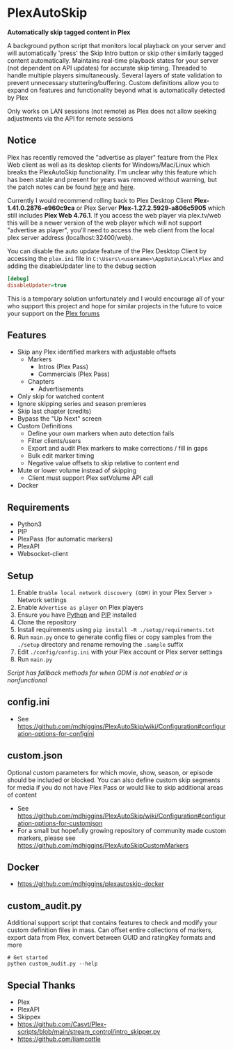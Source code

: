 PlexAutoSkip
==============
 **Automatically skip tagged content in Plex**

A background python script that monitors local playback on your server and will automatically 'press' the Skip Intro button or skip other similarly tagged content automatically. Maintains real-time playback states for your server (not dependent on API updates) for accurate skip timing. Threaded to handle multiple players simultaneously. Several layers of state validation to prevent unnecessary stuttering/buffering. Custom definitions allow you to expand on features and functionality beyond what is automatically detected by Plex

Only works on LAN sessions (not remote) as Plex does not allow seeking adjustments via the API for remote sessions

Notice
--------------
Plex has recently removed the "advertise as player" feature from the Plex Web client as well as its desktop clients for Windows/Mac/Linux which breaks the PlexAutoSkip functionality. I'm unclear why this feature which has been stable and present for years was removed without warning, but the patch notes can be found [here](https://forums.plex.tv/t/plex-for-mac-windows-and-linux/446435/63) and [here](https://forums.plex.tv/t/plex-web/20528/389).

Currently I would recommend rolling back to Plex Desktop Client **Plex-1.41.0.2876-e960c9ca** or Plex Server **Plex-1.27.2.5929-a806c5905** which still includes **Plex Web 4.76.1**. If you access the web player via plex.tv/web this will be a newer version of the web player which will not support "advertise as player", you'll need to access the web client from the local plex server address (localhost:32400/web).

You can disable the auto update feature of the Plex Desktop Client by accessing the `plex.ini` file in `C:\Users\<username>\AppData\Local\Plex` and adding the disableUpdater line to the debug section

```ini
[debug]
disableUpdater=true
```

This is a temporary solution unfortunately and I would encourage all of your who support this project and hope for similar projects in the future to voice your support on the [Plex forums](https://forums.plex.tv/t/please-restore-plex-companion-advertise-as-player-feature/799789)


Features
--------------
- Skip any Plex identified markers with adjustable offsets
  - Markers
    - Intros (Plex Pass)
    - Commercials (Plex Pass)
  - Chapters
    - Advertisements
- Only skip for watched content
- Ignore skipping series and season premieres
- Skip last chapter (credits)
- Bypass the "Up Next" screen
- Custom Definitions
  - Define your own markers when auto detection fails
  - Filter clients/users
  - Export and audit Plex markers to make corrections / fill in gaps
  - Bulk edit marker timing
  - Negative value offsets to skip relative to content end
- Mute or lower volume instead of skipping
  - Client must support Plex setVolume API call
- Docker


Requirements
--------------
- Python3
- PIP
- PlexPass (for automatic markers)
- PlexAPI
- Websocket-client

Setup
--------------
1. Enable `Enable local network discovery (GDM)` in your Plex Server > Network settings
2. Enable `Advertise as player` on Plex players
3. Ensure you have [Python](https://docs.python-guide.org/starting/installation/#installation) and [PIP](https://packaging.python.org/en/latest/tutorials/installing-packages/) installed
4. Clone the repository
5. Install requirements using `pip install -R ./setup/requirements.txt`
6. Run `main.py` once to generate config files or copy samples from the `./setup` directory and rename removing the `.sample` suffix
7. Edit `./config/config.ini` with your Plex account or Plex server settings
8. Run `main.py`

_Script has fallback methods for when GDM is not enabled or is nonfunctional_

config.ini
--------------
- See https://github.com/mdhiggins/PlexAutoSkip/wiki/Configuration#configuration-options-for-configini

custom.json
--------------
Optional custom parameters for which movie, show, season, or episode should be included or blocked. You can also define custom skip segments for media if you do not have Plex Pass or would like to skip additional areas of content
- See https://github.com/mdhiggins/PlexAutoSkip/wiki/Configuration#configuration-options-for-customjson
- For a small but hopefully growing repository of community made custom markers, please see https://github.com/mdhiggins/PlexAutoSkipCustomMarkers

Docker
--------------
- https://github.com/mdhiggins/plexautoskip-docker

custom_audit.py
--------------
Additional support script that contains features to check and modify your custom definition files in mass. Can offset entire collections of markers, export data from Plex, convert between GUID and ratingKey formats and more

```
# Get started
python custom_audit.py --help
```

Special Thanks
--------------
- Plex
- PlexAPI
- Skippex
- https://github.com/Casvt/Plex-scripts/blob/main/stream_control/intro_skipper.py
- https://github.com/liamcottle
